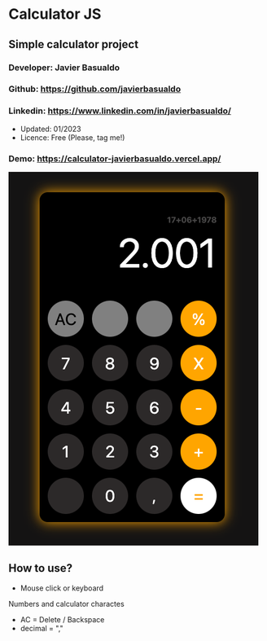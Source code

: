 # Calculator JS
## Simple calculator project

### Developer: Javier Basualdo
### Github: https://github.com/javierbasualdo

### Linkedin: https://www.linkedin.com/in/javierbasualdo/

- Updated: 01/2023
- Licence: Free (Please, tag me!)

### Demo: https://calculator-javierbasualdo.vercel.app/

![image](snap.png)
 
## How to use?

- Mouse click or keyboard

Numbers and calculator charactes

- AC = Delete / Backspace
- decimal = ","